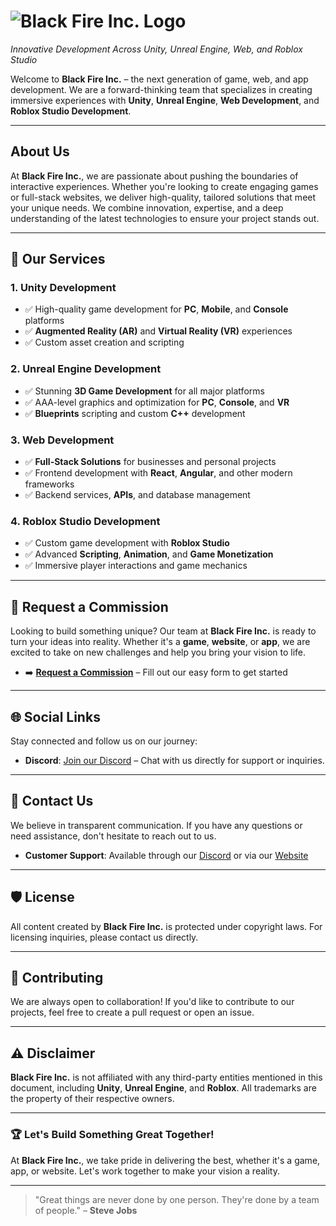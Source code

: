 # ![Black Fire Inc. Logo](#)  
*Innovative Development Across Unity, Unreal Engine, Web, and Roblox Studio*

Welcome to **Black Fire Inc.** – the next generation of game, web, and app development. We are a forward-thinking team that specializes in creating immersive experiences with **Unity**, **Unreal Engine**, **Web Development**, and **Roblox Studio Development**.

---

## About Us

At **Black Fire Inc.**, we are passionate about pushing the boundaries of interactive experiences. Whether you're looking to create engaging games or full-stack websites, we deliver high-quality, tailored solutions that meet your unique needs. We combine innovation, expertise, and a deep understanding of the latest technologies to ensure your project stands out.

---

## 🚀 Our Services

### 1. **Unity Development**
- ✅ High-quality game development for **PC**, **Mobile**, and **Console** platforms
- ✅ **Augmented Reality (AR)** and **Virtual Reality (VR)** experiences
- ✅ Custom asset creation and scripting

### 2. **Unreal Engine Development**
- ✅ Stunning **3D Game Development** for all major platforms
- ✅ AAA-level graphics and optimization for **PC**, **Console**, and **VR**
- ✅ **Blueprints** scripting and custom **C++** development

### 3. **Web Development**
- ✅ **Full-Stack Solutions** for businesses and personal projects
- ✅ Frontend development with **React**, **Angular**, and other modern frameworks
- ✅ Backend services, **APIs**, and database management

### 4. **Roblox Studio Development**
- ✅ Custom game development with **Roblox Studio**
- ✅ Advanced **Scripting**, **Animation**, and **Game Monetization**
- ✅ Immersive player interactions and game mechanics

---

## 🎯 Request a Commission

Looking to build something unique? Our team at **Black Fire Inc.** is ready to turn your ideas into reality. Whether it's a **game**, **website**, or **app**, we are excited to take on new challenges and help you bring your vision to life.

- ➡️ **[Request a Commission](#)** – Fill out our easy form to get started

---

## 🌐 Social Links

Stay connected and follow us on our journey:

- **Discord**: [Join our Discord](https://discord.gg/YGmacKw3FB) – Chat with us directly for support or inquiries.

---

## 💬 Contact Us

We believe in transparent communication. If you have any questions or need assistance, don't hesitate to reach out to us.

- **Customer Support**: Available through our [Discord](https://discord.gg/YGmacKw3FB) or via our [Website](#)

---

## 🛡️ License

All content created by **Black Fire Inc.** is protected under copyright laws. For licensing inquiries, please contact us directly.

---

## 🤝 Contributing

We are always open to collaboration! If you'd like to contribute to our projects, feel free to create a pull request or open an issue.

---

## ⚠️ Disclaimer

**Black Fire Inc.** is not affiliated with any third-party entities mentioned in this document, including **Unity**, **Unreal Engine**, and **Roblox**. All trademarks are the property of their respective owners.

---

### 🏆 Let's Build Something Great Together!

At **Black Fire Inc.**, we take pride in delivering the best, whether it's a game, app, or website. Let's work together to make your vision a reality.

---

> "Great things are never done by one person. They're done by a team of people." – **Steve Jobs**
